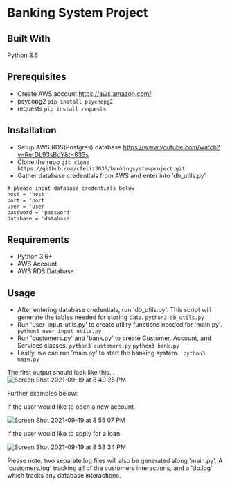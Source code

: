 # Banking System Project


## Built With
Python 3.6

## Prerequisites
* Create AWS account
https://aws.amazon.com/
* psycopg2
```pip install psychopg2```
* requests
```pip install requests```

## Installation
* Setup AWS RDS(Postgres) database
https://www.youtube.com/watch?v=RerDL93sBdY&t=833s
* Clone the repo
``` git clone https://github.com/cfeliz3030/bankingsystemproject.git ```
* Gather database credentials from AWS and enter into 'db_utils.py'
```
# please input database credentials below 
host = 'host' 
port = 'port'
user = 'user'
password = 'password'
database = 'database' 
```

## Requirements
* Python 3.6+
* AWS Account
* AWS RDS Database

## Usage
* After entering database credentials, run 'db_utils.py'. This script will generate the tables needed for storing data.
``` python3 db_utils.py ```
* Run 'user_input_utils.py' to create utility functions needed for 'main.py'.
``` python3 user_input_utils.py```
* Run 'customers.py' and 'bank.py' to create Customer, Account, and Services classes.
``` python3 customers.py ```
``` python3 bank.py ```
* Lastly, we can run 'main.py' to start the banking system.
``` python3 main.py```

The first output should look like this...
![Screen Shot 2021-09-19 at 8 49 25 PM](https://user-images.githubusercontent.com/60493376/133962525-bd1b26c6-73aa-4665-a362-cce7c108d09e.png)

Further examples below:

If the user would like to open a new account.

![Screen Shot 2021-09-19 at 8 55 07 PM](https://user-images.githubusercontent.com/60493376/133962664-8aeffb13-77f5-4dc1-a4d4-2fe6128eabd5.png)

If the user would like to apply for a loan.

![Screen Shot 2021-09-19 at 8 53 34 PM](https://user-images.githubusercontent.com/60493376/133962727-ec71d3a1-2cc1-4d3e-a5a0-fba5a09a70cb.png)

Please note, two separate log files will also be generated along 'main.py'. A 'customers.log' tracking all of the customers interactions, and a 'db.log' which tracks any database interactions.
